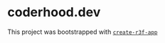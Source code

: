 # coderhood.dev

This project was bootstrapped with [`create-r3f-app`](https://github.com/RenaudROHLINGER/create-r3f-app)